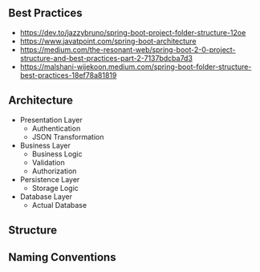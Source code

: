 ## Best Practices
* https://dev.to/jazzybruno/spring-boot-project-folder-structure-12oe
* https://www.javatpoint.com/spring-boot-architecture
* https://medium.com/the-resonant-web/spring-boot-2-0-project-structure-and-best-practices-part-2-7137bdcba7d3
* https://malshani-wijekoon.medium.com/spring-boot-folder-structure-best-practices-18ef78a81819

## Architecture
* Presentation Layer
  * Authentication
  * JSON Transformation
* Business Layer
  * Business Logic
  * Validation
  * Authorization
* Persistence Layer
  * Storage Logic
* Database Layer
  * Actual Database

## Structure

## Naming Conventions